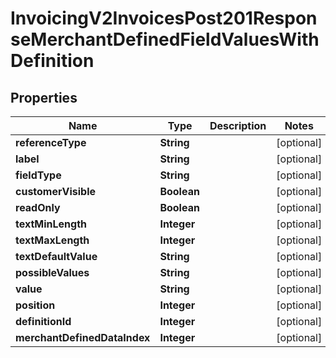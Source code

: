 
# InvoicingV2InvoicesPost201ResponseMerchantDefinedFieldValuesWithDefinition

## Properties
Name | Type | Description | Notes
------------ | ------------- | ------------- | -------------
**referenceType** | **String** |  |  [optional]
**label** | **String** |  |  [optional]
**fieldType** | **String** |  |  [optional]
**customerVisible** | **Boolean** |  |  [optional]
**readOnly** | **Boolean** |  |  [optional]
**textMinLength** | **Integer** |  |  [optional]
**textMaxLength** | **Integer** |  |  [optional]
**textDefaultValue** | **String** |  |  [optional]
**possibleValues** | **String** |  |  [optional]
**value** | **String** |  |  [optional]
**position** | **Integer** |  |  [optional]
**definitionId** | **Integer** |  |  [optional]
**merchantDefinedDataIndex** | **Integer** |  |  [optional]



